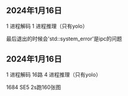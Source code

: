 ## 2024年1月16日
1 进程解码
1 进程推理（只有yolo）

最后退出的时候会'std::system_error'是ipc的问题

## 2024年1月16日
1 进程解码 16路
4 进程推理（只有yolo）

1684 SE5 2s跑160张图
